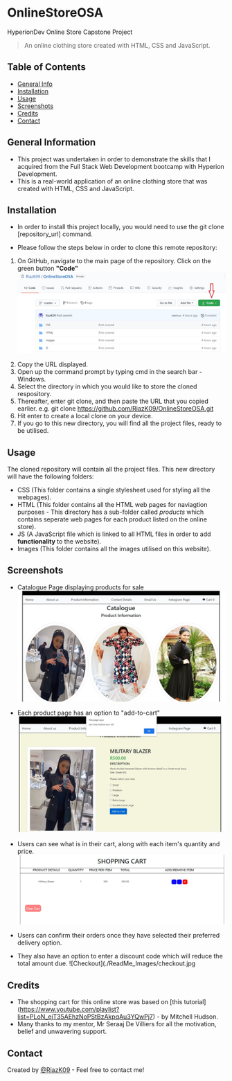 # OnlineStoreOSA
HyperionDev Online Store Capstone Project
> An online clothing store created with HTML, CSS and JavaScript. 

## Table of Contents
* [General Info](#general-information)
* [Installation](#installation)
* [Usage](#usage)
* [Screenshots](#screenshots)
* [Credits](#credits)
* [Contact](#contact)

## General Information
- This project was undertaken in order to demonstrate the skills that I acquired from the Full Stack Web Development bootcamp with Hyperion Development. 
- This is a real-world application of an online clothing store that was created with HTML, CSS and JavaScript.

## Installation
- In order to install this project locally, you would need to use the git clone [repository_url] command.

- Please follow the steps below in order to clone this remote repository:
  
1. On GitHub, navigate to the main page of the repository. Click on the green button **"Code"**
![URL Clone](./ReadMe_Images/url_clone.jpg)
<!-- Square brackets contain Alt text if image does not load -->

2. Copy the URL displayed.
3. Open up the command prompt by typing cmd in the search bar - Windows.
4. Select the directory in which you would like to store the cloned respository.
5. Thereafter, enter git clone, and then paste the URL that you copied earlier.
	e.g. git clone https://github.com/RiazK09/OnlineStoreOSA.git
6. Hit enter to create a local clone on your device.
7. If you go to this new directory, you will find all the project files, ready to be utilised.

## Usage
The cloned repository will contain all the project files. This new directory will have the following folders:
- CSS (This folder contains a single stylesheet used for styling all the webpages).
- HTML (This folder contains all the HTML web pages for naviagtion purposes - This directory has a sub-folder called *products* which contains seperate web pages for each product listed on the online store).
- JS (A JavaScript file which is linked to all HTML files in order to add **functionality** to the website).
- Images (This folder contains all the images utilised on this website).

## Screenshots
<!-- My screenshots will be added here -->
- Catalogue Page displaying products for sale
![Catalogue_Page](./ReadMe_Images/Catalogue_Page.jpg)

- Each product page has an option to "add-to-cart"
![Add_to_cart](./ReadMe_Images/added_product_to_cart.jpg)

- Users can see what is in their cart, along with each item's quantity and price.
![Shopping_cart](./ReadMe_Images/shopping_cart.jpg)

- Users can confirm their orders once they have selected their preferred delivery option.
- They also have an option to enter a discount code which will reduce the total amount due.
![Checkout](./ReadMe_Images/checkout.jpg

## Credits
- The shopping cart for this online store was based on [this tutorial] (https://www.youtube.com/playlist?list=PLoN_ejT35AEhzNoPStBzAkpqAu3YQwPj7) - by Mitchell Hudson.
- Many thanks to my mentor, Mr Seraaj De Villiers for all the motivation, belief and unwavering support.

## Contact
Created by [@RiazK09](https://www.linkedin.com/in/riaz-karolia/) - Feel free to contact me!
<!-- If you click on my username, it will take you to my LinkedIn profile -->
